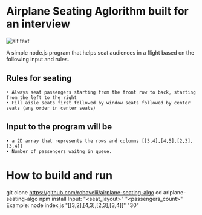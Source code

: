 # Airplane Seating Aglorithm built for an interview

![alt text](https://github.com/[robavelii]/[airplane-seating-algo]/[main]/image.jpg?raw=true)

A simple node.js program that helps seat audiences in a flight based on the following input and rules.

## Rules for seating

    • Always seat passengers starting from the front row to back, starting from the left to the right
    • Fill aisle seats first followed by window seats followed by center seats (any order in center seats)

## Input to the program will be

    • a 2D array that represents the rows and columns [[3,4],[4,5],[2,3],[3,4]]
    • Number of passengers waitng in queue.

# How to build and run

git clone https://github.com/robavelii/airplane-seating-algo
cd ariplane-seating-algo
npm install
Input: "<seat_layout>" "<passengers_count>"
Example: node index.js "[[3,2],[4,3],[2,3],[3,4]]" "30"
